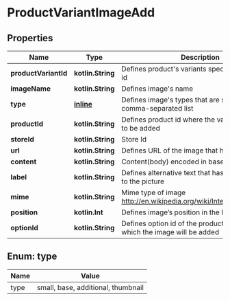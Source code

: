 
# ProductVariantImageAdd

## Properties
| Name | Type | Description | Notes |
| ------------ | ------------- | ------------- | ------------- |
| **productVariantId** | **kotlin.String** | Defines product&#39;s variants specified by variant id |  |
| **imageName** | **kotlin.String** | Defines image&#39;s name |  |
| **type** | [**inline**](#Type) | Defines image&#39;s types that are specified by comma-separated list |  |
| **productId** | **kotlin.String** | Defines product id where the variant image has to be added |  [optional] |
| **storeId** | **kotlin.String** | Store Id |  [optional] |
| **url** | **kotlin.String** | Defines URL of the image that has to be added |  [optional] |
| **content** | **kotlin.String** | Content(body) encoded in base64 of image file |  [optional] |
| **label** | **kotlin.String** | Defines alternative text that has to be attached to the picture |  [optional] |
| **mime** | **kotlin.String** | Mime type of image http://en.wikipedia.org/wiki/Internet_media_type. |  [optional] |
| **position** | **kotlin.Int** | Defines image’s position in the list |  [optional] |
| **optionId** | **kotlin.String** | Defines option id of the product variant for which the image will be added |  [optional] |


<a id="Type"></a>
## Enum: type
| Name | Value |
| ---- | ----- |
| type | small, base, additional, thumbnail |



